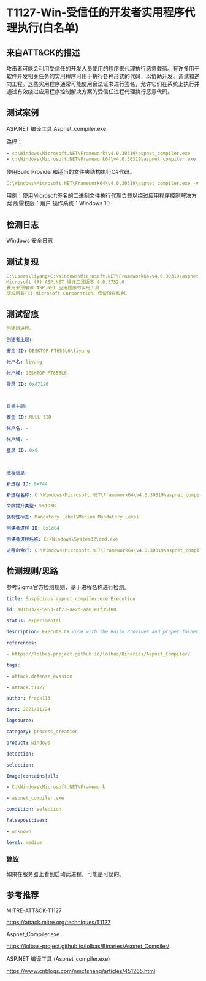 # T1127-Win-受信任的开发者实用程序代理执行(白名单)

## 来自ATT&CK的描述

攻击者可能会利用受信任的开发人员使用的程序来代理执行恶意载荷。有许多用于软件开发相关任务的实用程序可用于执行各种形式的代码，以协助开发、调试和逆向工程。这些实用程序通常可能使用合法证书进行签名，允许它们在系统上执行并通过有效绕过应用程序控制解决方案的受信任进程代理执行恶意代码。

## 测试案例

ASP.NET 编译工具 Aspnet_compiler.exe

路径：

```yml
- c:\Windows\Microsoft.NET\Framework\v4.0.30319\aspnet_compiler.exe
- c:\Windows\Microsoft.NET\Framework64\v4.0.30319\aspnet_compiler.exe
```

使用Build Provider和适当的文件夹结构执行C#代码。

```yml
C:\Windows\Microsoft.NET\Framework64\v4.0.30319\aspnet_compiler.exe -v none -p C:\users\cpl.internal\desktop\asptest\ -f C:\users\cpl.internal\desktop\asptest\none -u
```

用例：使用Microsoft签名的二进制文件执行代理负载以绕过应用程序控制解决方案
所需权限：用户
操作系统：Windows 10

## 检测日志

Windows 安全日志

## 测试复现

```yml
C:\Users\liyang>C:\Windows\Microsoft.NET\Framework64\v4.0.30319\aspnet_compiler.exe -v none -p C:\users\liyang\desktop\asptest\ -f C:\users\liyang\desktop\asptest\none -u
Microsoft (R) ASP.NET 编译工具版本 4.8.3752.0
要用来预编译 ASP.NET 应用程序的实用工具
版权所有(C) Microsoft Corporation。保留所有权利。
```

## 测试留痕

```yml
创建新进程。

创建者主题:

安全 ID: DESKTOP-PT656L6\liyang

帐户名: liyang

帐户域: DESKTOP-PT656L6

登录 ID: 0x47126

  

目标主题:

安全 ID: NULL SID

帐户名: -

帐户域: -

登录 ID: 0x0

  

进程信息:

新进程 ID: 0x744

新进程名称: C:\Windows\Microsoft.NET\Framework64\v4.0.30319\aspnet_compiler.exe

令牌提升类型: %%1938

强制性标签: Mandatory Label\Medium Mandatory Level

创建者进程 ID: 0x1d04

创建者进程名称: C:\Windows\System32\cmd.exe

进程命令行: C:\Windows\Microsoft.NET\Framework64\v4.0.30319\aspnet_compiler.exe  -v none -p C:\users\liyang\desktop\asptest\ -f C:\users\liyang\desktop\asptest\none -u
```

## 检测规则/思路

参考Sigma官方检测规则，基于进程名称进行检测。

```yml
title: Suspicious aspnet_compiler.exe Execution

id: a01b8329-5953-4f73-ae2d-aa01e1f35f00

status: experimental

description: Execute C# code with the Build Provider and proper folder structure in place.

references:

- https://lolbas-project.github.io/lolbas/Binaries/Aspnet_Compiler/

tags:

- attack.defense_evasion

- attack.t1127

author: frack113

date: 2021/11/24

logsource:

category: process_creation

product: windows

detection:

selection:

Image|contains|all:

- C:\Windows\Microsoft.NET\Framework

- aspnet_compiler.exe

condition: selection

falsepositives:

- unknown

level: medium
```

### 建议

如果在服务器上看到启动此进程，可能是可疑的。

## 参考推荐

MITRE-ATT&CK-T1127

<https://attack.mitre.org/techniques/T1127>

Aspnet_Compiler.exe

<https://lolbas-project.github.io/lolbas/Binaries/Aspnet_Compiler/>

ASP.NET 编译工具 (Aspnet_compiler.exe)

<https://www.cnblogs.com/nmcfshang/articles/451265.html>
